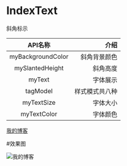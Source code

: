 # IndexText
斜角标示

| API名称 | 介绍    |
|:--------:| -------------:|
| myBackgroundColor | 斜角背景颜色 |
|mySlantedHeight |斜角高度 |
| myText | 字体展示 |
| tagModel | 样式模式共八种 |
| myTextSize | 字体大小 |
| myTextColor | 字体颜色 |

[我的博客](https://blog.csdn.net/qiaoshi96_bk/article/details/102579957 "悬停显示")

#效果图

![我的博客](https://img-blog.csdnimg.cn/20191016104815930.jpg)
